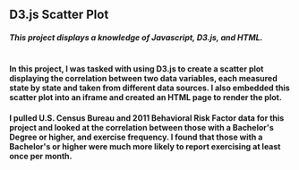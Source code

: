 ## D3.js Scatter Plot
##### This project displays a knowledge of Javascript, D3.js, and HTML.
#
#### In this project, I was tasked with using D3.js to create a scatter plot displaying the correlation between two data variables, each measured state by state and taken from different data sources. I also embedded this scatter plot into an iframe and created an HTML page to render the plot. 
#### I pulled U.S. Census Bureau and 2011 Behavioral Risk Factor data for this project and looked at the correlation between those with a Bachelor's Degree or higher, and exercise frequency. I found that those with a Bachelor's or higher were much more likely to report exercising at least once per month. 
